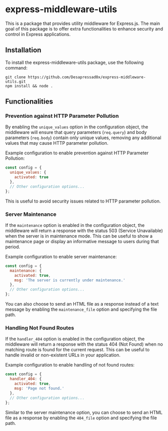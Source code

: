 # express-middleware-utils

This is a package that provides utility middleware for Express.js. The main goal of this package is to offer extra functionalities to enhance security and control in Express applications.

## Installation

To install the express-middleware-utils package, use the following command:

```console
git clone https://github.com/Desapressad0x/express-middleware-utils.git
npm install && node .
```

## Functionalities

### Prevention against HTTP Parameter Pollution

By enabling the `unique_values` option in the configuration object, the middleware will ensure that query parameters (`req.query`) and body parameters (`req.body`) contain only unique values, removing any additional values that may cause HTTP parameter pollution.

Example configuration to enable prevention against HTTP Parameter Pollution:

```javascript
const config = {
  unique_values: {
    activated: true
  },
  // Other configuration options...
};
```

This is useful to avoid security issues related to HTTP parameter pollution.

### Server Maintenance

If the `maintenance` option is enabled in the configuration object, the middleware will return a response with the status 503 (Service Unavailable) when the server is in maintenance mode. This can be useful to show a maintenance page or display an informative message to users during that period.

Example configuration to enable server maintenance:

```javascript
const config = {
  maintenance: {
    activated: true,
    msg: 'The server is currently under maintenance.'
  },
  // Other configuration options...
};
```

You can also choose to send an HTML file as a response instead of a text message by enabling the `maintenance_file` option and specifying the file path.

### Handling Not Found Routes

If the `handler_404` option is enabled in the configuration object, the middleware will return a response with the status 404 (Not Found) when no matching route is found for the current request. This can be useful to handle invalid or non-existent URLs in your application.

Example configuration to enable handling of not found routes:

```javascript
const config = {
  handler_404: {
    activated: true,
    msg: 'Page not found.'
  },
  // Other configuration options...
};
```

Similar to the server maintenance option, you can choose to send an HTML file as a response by enabling the `404_file` option and specifying the file path.
